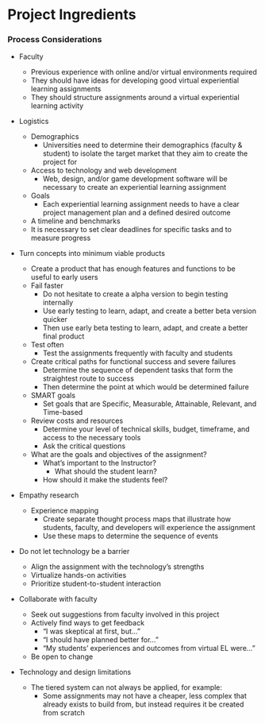 # Project Ingredients

### Process Considerations

* Faculty
   * Previous experience with online and/or virtual environments required
   * They should have ideas for developing good virtual experiential learning assignments
   * They should structure assignments around a virtual experiential learning activity
* Logistics
   * Demographics
     * Universities need to determine their demographics (faculty & student) to isolate the target market that they aim to create the project for
   * Access to technology and web development
     * Web, design, and/or game development software will be necessary to create an experiential learning assignment
   * Goals
     * Each experiential learning assignment needs to have a clear project management plan and a defined desired outcome
   * A timeline and benchmarks
   * It is necessary to set clear deadlines for specific tasks and to measure progress
* Turn concepts into minimum viable products
   * Create a product that has enough features and functions to be useful to early users
   * Fail faster
     * Do not hesitate to create a alpha version to begin testing internally
     * Use early testing to learn, adapt, and create a better beta version quicker
     * Then use early beta testing to learn, adapt, and create a better final product
   * Test often
     * Test the assignments frequently with faculty and students
   * Create critical paths for functional success and severe failures
     * Determine the sequence of dependent tasks that form the straightest route to success
     * Then determine the point at which would be determined failure
   * SMART goals
     * Set goals that are Specific, Measurable, Attainable, Relevant, and Time-based
   * Review costs and resources
     * Determine your level of technical skills, budget, timeframe, and access to the necessary tools
     * Ask the critical questions
   * What are the goals and objectives of the assignment?
     * What’s important to the Instructor?
       * What should the student learn?
     * How should it make the students feel?
* Empathy research
   * Experience mapping
     * Create separate thought process maps that illustrate how students, faculty, and developers will experience the assignment
     * Use these maps to determine the sequence of events

* Do not let technology be a barrier
   * Align the assignment with the technology’s strengths
   * Virtualize hands-on activities
   * Prioritize student-to-student interaction
* Collaborate with faculty
   * Seek out suggestions from faculty involved in this project
   * Actively find ways to get feedback
       * “I was skeptical at first, but...”
     * “I should have planned better for...”
     * “My students’ experiences and outcomes from virtual EL were...”
   * Be open to change
* Technology and design limitations
   * The tiered system can not always be applied, for example:
     * Some assignments may not have a cheaper, less complex that already exists to build from, but instead requires it be created from scratch